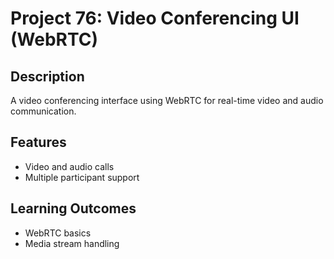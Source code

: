 # Project 76: Video Conferencing UI (WebRTC)

## Description
A video conferencing interface using WebRTC for real-time video and audio communication.

## Features
- Video and audio calls
- Multiple participant support

## Learning Outcomes
- WebRTC basics
- Media stream handling
